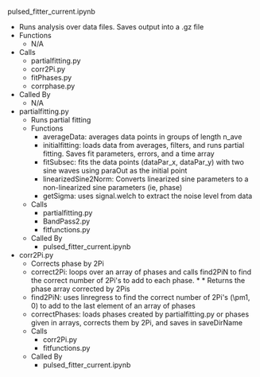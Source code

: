 pulsed_fitter_current.ipynb
  
  * Runs analysis over data files. Saves output into a .gz file
  * Functions
    * N/A
  * Calls
    * partialfitting.py
    * corr2Pi.py
    * fitPhases.py
    * corrphase.py
  * Called By
    * N/A
* partialfitting.py
  * Runs partial fitting
  * Functions
    * averageData: averages data points in groups of length n_ave
    * initialfitting: loads data from averages, filters, and runs partial fitting. Saves fit parameters, errors, and a time array
    * fitSubsec: fits the data points (dataPar_x, dataPar_y) with two sine waves using paraOut as the initial point
    * linearizedSine2Norm: Converts linearized sine parameters to a non-linearized sine parameters (ie, phase)
    * getSigma: uses signal.welch to extract the noise level from data
  * Calls
    * partialfitting.py
    * BandPass2.py
    * fitfunctions.py
  * Called By
    * pulsed_fitter_current.ipynb
* corr2Pi.py
  * Corrects phase by 2Pi
  * correct2Pi: loops over an array of phases and calls find2PiN to find the correct number of 2Pi's to add to each phase. * * Returns the phase array corrected by 2Pis
  * find2PiN: uses linregress to find the correct number of 2Pi's (\pm1, 0) to add to the last element of an array of phases
  * correctPhases: loads phases created by partialfitting.py or phases given in arrays, corrects them by 2Pi, and saves in  saveDirName
  * Calls
    * corr2Pi.py
    * fitfunctions.py
  * Called By
    * pulsed_fitter_current.ipynb
        
  
